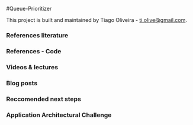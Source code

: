 #Queue-Prioritizer 

This project is built and maintained by Tiago Oliveira - [ti.olive@gmail.com](https://www.linkedin.com/in/tiagoliveira/).

### References literature



### References - Code

### Videos & lectures


### Blog posts


### Reccomended next steps


### Application Architectural Challenge


